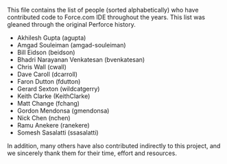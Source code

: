 This file contains the list of people (sorted alphabetically) who have
contributed code to Force.com IDE throughout the years. This list was gleaned through the original Perforce history.

* Akhilesh Gupta (agupta)
* Amgad Souleiman (amgad-souleiman)
* Bill Eidson (beidson)
* Bhadri Narayanan Venkatesan (bvenkatesan)
* Chris Wall (cwall)
* Dave Caroll (dcarroll)
* Faron Dutton (fdutton)
* Gerard Sexton (wildcatgerry)
* Keith Clarke (KeithClarke)
* Matt Change (fchang)
* Gordon Mendonsa (gmendonsa)
* Nick Chen (nchen)
* Ramu Anekere (ranekere)
* Somesh Sasalatti (ssasalatti)

In addition, many others have also contributed indirectly to this project, and we sincerely thank them for their time, effort and resources.


